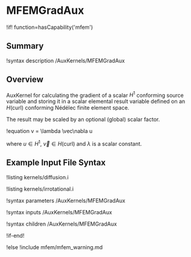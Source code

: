# MFEMGradAux

!if! function=hasCapability('mfem')

## Summary

!syntax description /AuxKernels/MFEMGradAux

## Overview

AuxKernel for calculating the gradient of a scalar $H^1$ conforming source variable and storing it in
a scalar elemental result variable defined on an $H(\mathrm{curl})$ conforming Nédélec finite element space.

The result may be scaled by an optional (global) scalar factor.

!equation
v = \lambda \vec\nabla u

where $u \in H^1$, $\vec v \in H(\mathrm{curl})$ and $\lambda$ is a scalar constant.

## Example Input File Syntax

!listing kernels/diffusion.i

!listing kernels/irrotational.i

!syntax parameters /AuxKernels/MFEMGradAux

!syntax inputs /AuxKernels/MFEMGradAux

!syntax children /AuxKernels/MFEMGradAux

!if-end!

!else
!include mfem/mfem_warning.md
